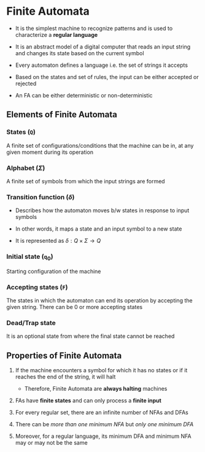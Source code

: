 # Finite Automata

- It is the simplest machine to recognize patterns and is used to characterize
a **regular language**

- It is an abstract model of a digital computer that reads an input string and
changes its state based on the current symbol

- Every automaton defines a language i.e. the set of strings it accepts

- Based on the states and set of rules, the input can be either accepted or rejected

- An FA can be either deterministic or non-deterministic

## Elements of Finite Automata

### States (`Q`)

A finite set of configurations/conditions that the machine can be in, at any given
moment during its operation

### Alphabet ($\Sigma$)

A finite set of symbols from which the input strings are formed

### Transition function ($\delta$)

- Describes how the automaton moves b/w states in response to input symbols

- In other words, it maps a state and an input symbol to a new state

- It is represented as $\delta : Q \times{\Sigma} \rightarrow{Q}$

### Initial state (`q`$_0$)

Starting configuration of the machine

### Accepting states (`F`)

The states in which the automaton can end its operation by accepting the given
string. There can be 0 or more accepting states

### Dead/Trap state

It is an optional state from where the final state cannot be reached

## Properties of Finite Automata

1. If the machine encounters a symbol for which it has no states or if it reaches
the end of the string, it will halt

    - Therefore, Finite Automata are **always halting** machines

2. FAs have **finite states** and can only process a **finite input**

3. For every regular set, there are an infinite number of NFAs and DFAs

4. There can be *more than one minimum NFA* but *only one minimum DFA*

5. Moreover, for a regular language, its minimum DFA and minimum NFA may or may
not be the same
